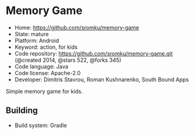 # Memory Game

- Home: https://github.com/sromku/memory-game
- State: mature
- Platform: Android
- Keyword: action, for kids
- Code repository: https://github.com/sromku/memory-game.git (@created 2014, @stars 522, @forks 345)
- Code language: Java
- Code license: Apache-2.0
- Developer: Dimitris Stavrou, Roman Kushnarenko, South Bound Apps

Simple memory game for kids.

## Building

- Build system: Gradle
